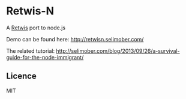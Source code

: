 Retwis-N
========

A [Retwis](http://redis.io/topics/twitter-clone) port to node.js

Demo can be found here: http://retwisn.selimober.com/

The related tutorial: http://selimober.com/blog/2013/09/26/a-survival-guide-for-the-node-immigrant/

## Licence

MIT
